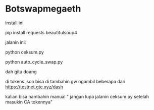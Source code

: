 # Botswapmegaeth
install ini

pip install requests beautifulsoup4

jalanin ini: 

python ceksum.py

python auto_cycle_swap.py

dah gitu doang

di tokens.json bisa di tambahin gw ngambil beberapa dari https://testnet.gte.xyz/dash

kalian bisa nambahin manual " jangan lupa jalanin ceksum.py setelah masukin CA tokennya"
